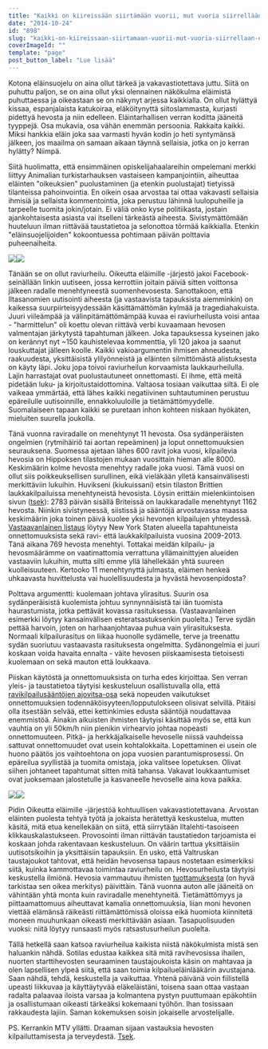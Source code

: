 ```yaml
---
title: "Kaikki on kiireissään siirtämään vuorii, mut vuoria siirrellään eteen, ei edestä."
date: "2014-10-24"
id: "898"
slug: "kaikki-on-kiireissaan-siirtamaan-vuorii-mut-vuoria-siirrellaan-eteen-ei-edesta"
coverImageId: ""
template: "page"
post_button_label: "Lue lisää"
---
```


Kotona eläinsuojelu on aina ollut tärkeä ja vakavastiotettava juttu. Siitä on puhuttu paljon, se on aina ollut yksi olennainen näkökulma eläimistä puhuttaessa ja oikeastaan se on näkynyt arjessa kaikkialla. On ollut hylättyä kissaa, espanjalaista katukoiraa, eläköitynyttä siitoslammasta, kurjasti pidettyä hevosta ja niin edelleen. Eläintarhallisen verran koditta jääneitä tyyppejä. Osa mukavia, osa vähän enemmän persoonia. Rakkaita kaikki. Miksi hankkia eläin joka saa varmasti hyvän kodin jo heti syntymänsä jälkeen, jos maailma on samaan aikaan täynnä sellaisia, jotka on jo kerran hylätty? Niimpä.

  

Siitä huolimatta, että ensimmäinen opiskelijahaalareihin ompelemani merkki liittyy Animalian turkistarhauksen vastaiseen kampanjointiin, aiheuttaa eläinten "oikeuksien" puolustaminen (ja etenkin puolustajat) tietyissä tilanteissa pahoinvointia. En oikein osaa arvostaa tai ottaa vakavasti sellaisia ihmisiä ja sellaista kommentointia, joka perustuu lähinnä luulopuheille ja tarpeelle tuomita jokin/jotain. Ei väliä onko kyse politiikasta, jostain ajankohtaisesta asiasta vai itselleni tärkeästä aiheesta. Sivistymättömään huuteluun ilman riittävää taustatietoa ja selonottoa törmää kaikkialla. Etenkin "eläinsuojelijoiden" kokoontuessa pohtimaan päivän polttavia puheenaiheita.

  

[![](/images/IMG_7850.JPG)](http://1.bp.blogspot.com/-hoMn43NiYI0/VEqo622-CWI/AAAAAAAAI_o/fiWvyc7Q8fg/s1600/IMG_7850.JPG)[![](/images/IMG_9583.JPG)](http://2.bp.blogspot.com/-8R2aaGHHvV0/VEqo1URFwyI/AAAAAAAAI_g/RF6DGFn8Gyc/s1600/IMG_9583.JPG)

  

Tänään se on ollut raviurheilu. Oikeutta eläimille -järjestö jakoi Facebook-seinällään linkin uutiseen, jossa kerrottiin joitain päiviä sitten voittonsa jälkeen radalle menehtyneestä suomenhevosesta. Sanottakoon, että Iltasanomien uutisointi aiheesta (ja vastaavista tapauksista aiemminkin) on kaikessa suurpiirteisyydessään käsittämättömän kylmää ja tragediahakuista. Juuri viileämpää ja välinpitämättömämpää kuvaa ei raviurheilusta voisi antaa - "harmittelun" oli koettu olevan riittävä verbi kuvaamaan hevosen valmentajan järkytystä tapahtuman jälkeen. Joka tapauksessa kyseinen jako on kerännyt nyt ~150 kauhistelevaa kommenttia, yli 120 jakoa ja saanut louskuttajat jälleen koolle. Kaikki vakioargumentin ihmisen ahneudesta, raakuudesta, yksittäisistä ylilyönneistä ja eläinten silmittömästä alistuksesta on käyty läpi. Joku jopa toivoi raviurheilun korvaamista laukkaurheilulla. Lajin harrastajat ovat puolustautuneet onnettomasti. Ei ihme, että meitä pidetään luku- ja kirjoitustaidottomina. Valtaosa tosiaan vaikuttaa siltä. Ei ole vaikeaa ymmärtää, että lähes kaikki negatiivinen suhtautuminen perustuu epäreilulle uutisoinnille, ennakkoluuloille ja tietämättömyydelle. Suomalaiseen tapaan kaikki se puretaan inhon kohteen niskaan hyökäten, mieluiten suurella joukolla.

  

Tänä vuonna raviradalle on menehtynyt 11 hevosta. Osa sydänperäisten ongelmien (rytmihäiriö tai aortan repeäminen) ja loput onnettomuuksien seurauksena. Suomessa ajetaan lähes 600 ravit joka vuosi, kilpailevia hevosia on Hippoksen tilastojen mukaan vuosittain hieman alle 8000. Keskimäärin kolme hevosta menehtyy radalle joka vuosi. Tämä vuosi on ollut siis poikkeuksellisen surullinen, eikä vieläkään ylletä kansainvälisesti merkittäviin lukuihin. Huvikseni (kiukuissani) etsin tilaston Brittien laukkakilpailuissa menehtyneistä hevosista. Löysin erittäin mielenkiintoisen sivun ([tsek](http://www.horsedeathwatch.com/)): 2783 päivän sisällä Briteissä on laukkaradalle menehtynyt 1162 hevosta. Niinkin sivistyneessä, siistissä ja sääntöjä arvostavassa maassa keskimäärin joka toinen päivä kuolee yksi hevonen kilpailujen yhteydessä. [Vastaavanlainen listaus](http://rocdocs.democratandchronicle.com/database/horse-racing-deaths-and-accidents) löytyy New York Staten alueella tapahtuneista onnettomuuksista sekä ravi- että laukkakilpailuista vuosina 2009-2013. Tänä aikana 769 hevosta menehtyi. Tottakai meidän kilpailu- ja hevosmäärämme on vaatimattomia verrattuna yllämainittyjen alueiden vastaaviin lukuihin, mutta silti emme yllä lähellekään yhtä suureen kuolleisuuteen. Kertooko 11 menehtynyttä julmasta, eläimen henkeä uhkaavasta huvittelusta vai huolellisuudesta ja hyvästä hevosenpidosta?

  

Polttava argumentti: kuolemaan johtava ylirasitus. Suurin osa sydänperäisistä kuolemista johtuu synnynnäisistä tai iän tuomista haurastumista, jotka pettävät kovassa rasituksessa. (Vastaavanlainen esimerkki löytyy kansainvälisen esteratsastuksenkin puolelta.) Terve sydän pettää harvoin, joten on harhaanjohtavaa puhua vain ylirasituksesta. Normaali kilpailurasitus on liikaa huonolle sydämelle, terve ja treenattu sydän suoriutuu vastaavasta rasituksesta ongelmitta. Sydänongelmia ei juuri koskaan voida havaita ennalta - väite hevosen piiskaamisesta tietoisesti kuolemaan on sekä mauton että loukkaava.

  

Piiskan käytöstä ja onnettomuuksista on turha edes kirjoittaa. Sen verran yleis- ja taustatietoa täytyisi keskusteluun osallistuvalla olla, että [ravikilpailusääntöjen ajovitsa-osa](http://www.hippos.fi/raviurheilu/saannot/ravikilpailusaannot/ajovitsan_kaytto_huutaminen_ja_melun_aiheuttaminen.416.xhtml) sekä nopeuden vaikutukset onnettomuuksien todennäköisyyteen/lopputulokseen olisivat selvillä. Pitäisi olla itsestään selvää, ettei kettinkimies edusta sääntöjä noudattavaa enemmistöä. Ainakin aikuisten ihmisten täytyisi käsittää myös se, että kun vauhtia on yli 50km/h niin pienikin virhearvio johtaa nopeasti onnettomuuteen. Pitkä- ja herkkäjalkaiselle hevoselle niissä vauhdeissa sattuvat onnettomuudet ovat usein kohtalokkaita. Lopettaminen ei usein ole huono päätös jos vaihtoehtona on jopa vuosien parantumisprosessi. On epäreilua syyllistää ja tuomita omistaja, joka valitsee lopetuksen. Olivat siihen johtaneet tapahtumat sitten mitä tahansa. Vakavat loukkaantumiset ovat juoksemaan jalostetulle ja kasvaneelle hevoselle aina kova paikka.

  

[![](/images/IMG_1870.JPG)](http://2.bp.blogspot.com/-RA1ikVoyaVg/VEqmqVldFpI/AAAAAAAAI_A/GI0KHzijvBk/s1600/IMG_1870.JPG)[![](/images/IMG_1890.JPG)](http://4.bp.blogspot.com/-SR-zg7O_ECA/VEqmqSpw-xI/AAAAAAAAI_E/2ISfQ0vLb98/s1600/IMG_1890.JPG)

  

Pidin Oikeutta eläimille -järjestöä kohtuullisen vakavastiotettavana. Arvostan eläinten puolesta tehtyä työtä ja jokaista herätettyä keskustelua, mutten käsitä, mitä etua kenellekään on siitä, että siirrytään Iltalehti-tasoiseen klikkauskalastukseen. Provosointi ilman riittävän taustatiedon tarjoamista ei koskaan johda rakentavaan keskusteluun. On väärin tarttua yksittäisiin uutisotsikoihin ja yksittäisiin tapauksiin. En usko, että Valtruskan taustajoukot tahtovat, että heidän hevosensa tapaus nostetaan esimerkiksi siitä, kuinka kammottavaa toimintaa raviurheilu on. Hevosurheilusta täytyisi keskustella ilmiönä. Hevosia vammautuu ihmisten [tuottamuksesta](http://www.suomisanakirja.fi/tuottamus) (on hyvä tarkistaa sen oikea merkitys) päivittäin. Tänä vuonna auton alle jääneitä on vähintään yhtä monta kuin raviradalle menehtyneitä. Tietämättömyys ja piittaamattomuus aiheuttavat kamalia onnettomuuksia, liian moni hevonen viettää elämänsä räikeästi riittämättömissä oloissa eikä huomiota kiinnitetä moneen muuhunkaan oikeasti merkittävään asiaan. Tasapuolisuuden vuoksi: niitä löytyy runsaasti myös ratsastusurheilun puolelta.

  

Tällä hetkellä saan katsoa raviurheilua kaikista niistä näkökulmista mistä sen haluankin nähdä. Sotilas edustaa kaikkea sitä mitä ravihevosissa ihailen, nuorten starttihevosten seuraaminen taustajoukoista käsin on mahtavaa ja olen lapsellisen ylpeä siitä, että saan toimia kilpailueläinlääkärin avustajana. Saan nähdä, tehdä, keskustella ja vaikuttaa. Yhtenä päivänä voin fiilistellä upeasti liikkuvaa ja käyttäytyvää eläkeläistäni, toisena saan ottaa vastaan radalta palaavaa iloista varsaa ja kolmantena pystyn puuttumaan epäkohtiin ja osallistumaan oikeasti tärkeäksi kokemaani työhön. Ihan tosissaan rakkaudesta lajiin. Saman kokemuksen soisin jokaiselle arvostelijalle.  
  
PS. Kerrankin MTV yllätti. Draaman sijaan vastauksia hevosten kilpailuttamisesta ja terveydestä. [Tsek](http://www.mtv.fi/uutiset/kotimaa/artikkeli/ravihevosten-kuntoa-tarkkaillaan-arhakasti-kuolema-radalla-harvinaista/4272208).
